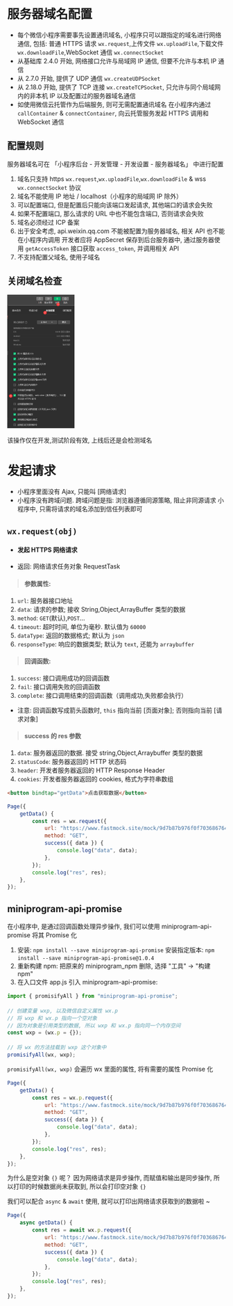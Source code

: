# 服务器域名配置

-   每个微信小程序需要事先设置通讯域名, 小程序只可以跟指定的域名进行网络通信, 包括:
    普通 HTTPS 请求 `wx.request`,上传文件 `wx.uploadFile`,下载文件 `wx.downloadFile`,WebSocket 通信 `wx.connectSocket`
-   从基础库 2.4.0 开始, 网络接口允许与局域网 IP 通信, 但要不允许与本机 IP 通信
-   从 2.7.0 开始, 提供了 UDP 通信 `wx.createUDPSocket`
-   从 2.18.0 开始, 提供了 TCP 连接 `wx.createTCPSocket`, 只允许与同个局域网内的非本机 IP 以及配置过的服务器域名通信
-   如使用微信云托管作为后端服务, 则可无需配置通讯域名
    在小程序内通过 `callContainer` & `connectContainer`, 向云托管服务发起 HTTPS 调用和 WebSocket 通信

## 配置规则

服务器域名可在 「小程序后台 - 开发管理 - 开发设置 - 服务器域名」 中进行配置

1. 域名只支持 https `wx.request`,`wx.uploadFile`,`wx.downloadFile` & wss `wx.connectSocket` 协议
2. 域名不能使用 IP 地址 / localhost（小程序的局域网 IP 除外）
3. 可以配置端口, 但是配置后只能向该端口发起请求, 其他端口的请求会失败
4. 如果不配置端口, 那么请求的 URL 中也不能包含端口, 否则请求会失败
5. 域名必须经过 ICP 备案
6. 出于安全考虑, api.weixin.qq.com 不能被配置为服务器域名, 相关 API 也不能在小程序内调用
   开发者应将 AppSecret 保存到后台服务器中, 通过服务器使用 `getAccessToken` 接口获取 `access_token`, 并调用相关 API
7. 不支持配置父域名, 使用子域名

## 关闭域名检查

<img src="picture/image-20220221102903411.png" alt="image-20220221102903411" style="zoom:30%;" />

该操作仅在开发,测试阶段有效, 上线后还是会检测域名

# 发起请求

-   小程序里面没有 Ajax, 只能叫 [网络请求]
-   小程序没有跨域问题. 跨域问题是指: 浏览器遵循同源策略, 阻止非同源请求
    小程序中, 只需将请求的域名添加到信任列表即可

## `wx.request(obj)`

-   #### 发起 HTTPS 网络请求

-   返回: 网络请求任务对象 RequestTask

> #### 参数属性:

1. `url`: 服务器接口地址
2. `data`: 请求的参数; 接收 String,Object,ArrayBuffer 类型的数据
3. `method`: `GET`(默认),`POST`...
4. `timeout`: 超时时间, 单位为毫秒. 默认值为 `60000`
5. `dataType`: 返回的数据格式; 默认为 `json`
6. `responseType`: 响应的数据类型; 默认为 `text`, 还能为 `arraybuffer`

> #### 回调函数:

1. `success`: 接口调用成功的回调函数
2. `fail`: 接口调用失败的回调函数
3. `complete`: 接口调用结束的回调函数（调用成功,失败都会执行）

-   注意: 回调函数写成箭头函数时, `this` 指向当前 [页面对象]; 否则指向当前 [请求对象]

> #### success 的 res 参数

1. `data`: 服务器返回的数据. 接受 string,Object,Arraybuffer 类型的数据
2. `statusCode`: 服务器返回的 HTTP 状态码
3. `header`: 开发者服务器返回的 HTTP Response Header
4. `cookies`: 开发者服务器返回的 cookies, 格式为字符串数组

```html
<button bindtap="getData">点击获取数据</button>
```

```js
Page({
    getData() {
        const res = wx.request({
            url: "https://www.fastmock.site/mock/9d7b87b976f0f703686764ab8a74d066/program/list",
            method: "GET",
            success({ data }) {
                console.log("data", data);
            },
        });
        console.log("res", res);
    },
});
```

## miniprogram-api-promise

在小程序中, 是通过回调函数处理异步操作, 我们可以使用 miniprogram-api-promise 将其 Promise 化

1. 安装: `npm install --save miniprogram-api-promise`
   安装指定版本: `npm install --save miniprogram-api-promise@1.0.4`
2. 重新构建 npm: 把原来的 miniprogram_npm 删除, 选择 "工具" → "构建 npm"
3. 在入口文件 app.js 引入 miniprogram-api-promise:

```js
import { promisifyAll } from "miniprogram-api-promise";

// 创建变量 wxp, 以及微信自定义属性 wx.p
// 将 wxp 和 wx.p 指向一个空对象
// 因为对象是引用类型的数据, 所以 wxp 和 wx.p 指向同一个内存空间
const wxp = (wx.p = {});

// 将 wx 的方法挂载到 wxp 这个对象中
promisifyAll(wx, wxp);
```

`promisifyAll(wx, wxp)` 会遍历 wx 里面的属性, 将有需要的属性 Promise 化

```js
Page({
    getData() {
        const res = wx.p.request({
            url: "https://www.fastmock.site/mock/9d7b87b976f0f703686764ab8a74d066/program/list",
            method: "GET",
            success({ data }) {
                console.log("data", data);
            },
        });
        console.log("res", res);
    },
});
```

为什么是空对象 `{}` 呢？
因为网络请求是异步操作, 而赋值和输出是同步操作, 所以打印的时候数据尚未获取到, 所以会打印空对象 `{}`

我们可以配合 `async` & `await` 使用, 就可以打印出网络请求获取到的数据啦 ~

```js
Page({
    async getData() {
        const res = await wx.p.request({
            url: "https://www.fastmock.site/mock/9d7b87b976f0f703686764ab8a74d066/program/list",
            method: "GET",
            success({ data }) {
                console.log("data", data);
            },
        });
        console.log("res", res);
    },
});
```
